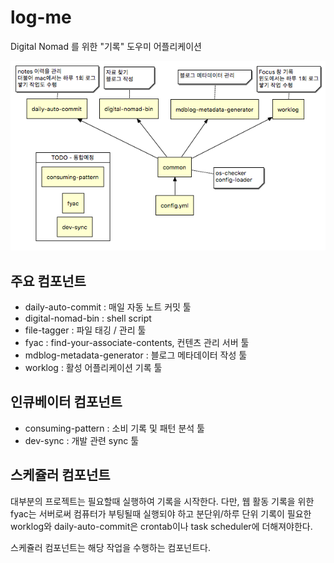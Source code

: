 log-me
======

Digital Nomad 를 위한 "기록" 도우미 어플리케이션

<img src="common/docs/log-me-modules.png" />

## 주요 컴포넌트

 * daily-auto-commit : 매일 자동 노트 커밋 툴
 * digital-nomad-bin : shell script
 * file-tagger : 파일 태깅 / 관리 툴
 * fyac : find-your-associate-contents, 컨텐츠 관리 서버 툴
 * mdblog-metadata-generator : 블로그 메타데이터 작성 툴
 * worklog : 활성 어플리케이션 기록 툴

## 인큐베이터 컴포넌트

 * consuming-pattern : 소비 기록 및 패턴 분석 툴
 * dev-sync : 개발 관련 sync 툴

## 스케쥴러 컴포넌트

대부분의 프로젝트는 필요할때 실행하여 기록을 시작한다. 다만, 웹 활동 기록을 위한 fyac는 서버로써 컴퓨터가 부팅될때 실행되야 하고 분단위/하루 단위 기록이 필요한 worklog와 daily-auto-commit은 crontab이나 task scheduler에 더해져야한다.

스케쥴러 컴포넌트는 해당 작업을 수행하는 컴포넌트다.